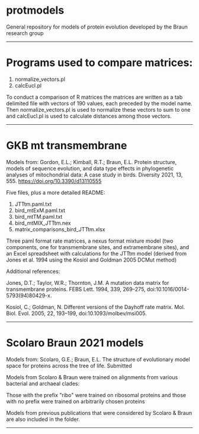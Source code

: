 # protmodels
General repository for models of protein evolution developed by the Braun research group

------------------------------------------------------------
# Programs used to compare matrices:

  1) normalize_vectors.pl
  2) calcEucl.pl

To conduct a comparison of R matrices the matrices are written as a tab delimited file with vectors of 190 values, each preceded by the model name. Then normalize_vectors.pl is used to normalize these vectors to sum to one and calcEucl.pl is used to calculate distances among those vectors.

------------------------------------------------------------
# GKB mt transmembrane

Models from:
Gordon, E.L.; Kimball, R.T.; Braun, E.L. Protein structure, models of sequence evolution, and data type effects in phylogenetic analyses of mitochondrial data: A case study in birds. Diversity 2021, 13, 555. https://doi.org/10.3390/d13110555

Five files, plus a more detailed README:
  1) JTTtm.paml.txt
  2) bird_mtExM.paml.txt
  3) bird_mtTM.paml.txt
  4) bird_mtMIX_JTTtm.nex
  5) matrix_comparisons_bird_JTTtm.xlsx

Three paml format rate matrices, a nexus format mixture model (two components, one for transmembrane sites, and extramembrane sites), and an Excel spreadsheet with calculations for the JTTtm model (derived from Jones et al. 1994 using the Kosiol and Goldman 2005 DCMut method)

Additional references:

Jones, D.T.; Taylor, W.R.; Thornton, J.M. A mutation data matrix for transmembrane proteins. FEBS Lett. 1994, 339, 269–275, doi:10.1016/0014-5793(94)80429-x.

Kosiol, C.; Goldman, N. Different versions of the Dayhoff rate matrix. Mol. Biol. Evol. 2005, 22, 193–199, doi:10.1093/molbev/msi005.

------------------------------------------------------------
# Scolaro Braun 2021 models


Models from:
Scolaro, G.E.; Braun, E.L. The structure of evolutionary model space for proteins across the tree of life. Submitted

Models from Scolaro & Braun were trained on alignments from various bacterial and archaeal clades:

Those with the prefix "ribo" were trained on ribosomal proteins and those with no prefix were trained on arbitrarily chosen proteins

Models from previous publications that were considered by Scolaro & Braun are also included in the folder.

------------------------------------------------------------

